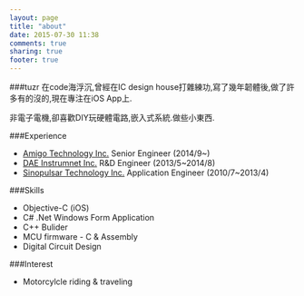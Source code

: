 ```yaml
---
layout: page
title: "about"
date: 2015-07-30 11:38
comments: true
sharing: true
footer: true
---
```

###tuzr
在code海浮沉,曾經在IC design house打雜練功,寫了幾年韌體後,做了許多有的沒的,現在專注在iOS App上.

非電子電機,卻喜歡DIY玩硬體電路,嵌入式系統.做些小東西.

###Experience
* <a href=http://www.amigo.com.tw/>Amigo Technology Inc.</a> Senior Engineer (2014/9~)
* <a href=http://daeinstrument.com.tw/main/index.php>DAE Instrumnet Inc.</a> R&D Engineer (2013/5~2014/8)
* <a href=http://www.sinopulsar.com.tw>Sinopulsar Technology Inc.</a> Application Engineer (2010/7~2013/4)

###Skills
* Objective-C (iOS)
* C# .Net Windows Form Application
* C++ Bulider
* MCU firmware - C & Assembly
* Digital Circuit Design

###Interest
* Motorcylcle riding & traveling

